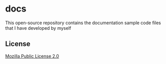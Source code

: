 # docs
This open-source repository contains the documentation sample code files that I have developed by myself
## License
[Mozilla Public License 2.0](https://choosealicense.com/licenses/mpl-2.0/)
